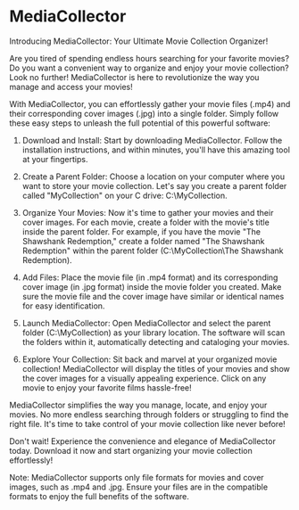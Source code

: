 # MediaCollector
Introducing MediaCollector: Your Ultimate Movie Collection Organizer!

Are you tired of spending endless hours searching for your favorite movies? Do you want a convenient way to organize and enjoy your movie collection? Look no further! MediaCollector is here to revolutionize the way you manage and access your movies!

With MediaCollector, you can effortlessly gather your movie files (.mp4) and their corresponding cover images (.jpg) into a single folder. Simply follow these easy steps to unleash the full potential of this powerful software:

1. Download and Install: Start by downloading MediaCollector. Follow the installation instructions, and within minutes, you'll have this amazing tool at your fingertips.

2. Create a Parent Folder: Choose a location on your computer where you want to store your movie collection. Let's say you create a parent folder called "MyCollection" on your C drive: C:\MyCollection.

3. Organize Your Movies: Now it's time to gather your movies and their cover images. For each movie, create a folder with the movie's title inside the parent folder. For example, if you have the movie "The Shawshank Redemption," create a folder named "The Shawshank Redemption" within the parent folder (C:\MyCollection\The Shawshank Redemption).

4. Add Files: Place the movie file (in .mp4 format) and its corresponding cover image (in .jpg format) inside the movie folder you created. Make sure the movie file and the cover image have similar or identical names for easy identification.

5. Launch MediaCollector: Open MediaCollector and select the parent folder (C:\MyCollection) as your library location. The software will scan the folders within it, automatically detecting and cataloging your movies.

6. Explore Your Collection: Sit back and marvel at your organized movie collection! MediaCollector will display the titles of your movies and show the cover images for a visually appealing experience. Click on any movie to enjoy your favorite films hassle-free!

MediaCollector simplifies the way you manage, locate, and enjoy your movies. No more endless searching through folders or struggling to find the right file. It's time to take control of your movie collection like never before!

Don't wait! Experience the convenience and elegance of MediaCollector today. Download it now and start organizing your movie collection effortlessly!

Note: MediaCollector supports only file formats for movies and cover images, such as .mp4 and .jpg. Ensure your files are in the compatible formats to enjoy the full benefits of the software.

